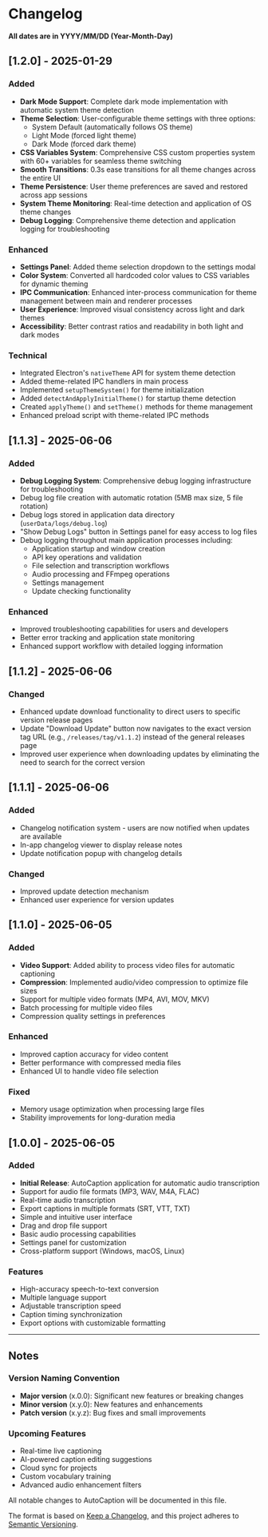 # Changelog
**All dates are in YYYY/MM/DD (Year-Month-Day)**

## [1.2.0] - 2025-01-29

### Added
- **Dark Mode Support**: Complete dark mode implementation with automatic system theme detection
- **Theme Selection**: User-configurable theme settings with three options:
  - System Default (automatically follows OS theme)
  - Light Mode (forced light theme)
  - Dark Mode (forced dark theme)
- **CSS Variables System**: Comprehensive CSS custom properties system with 60+ variables for seamless theme switching
- **Smooth Transitions**: 0.3s ease transitions for all theme changes across the entire UI
- **Theme Persistence**: User theme preferences are saved and restored across app sessions
- **System Theme Monitoring**: Real-time detection and application of OS theme changes
- **Debug Logging**: Comprehensive theme detection and application logging for troubleshooting

### Enhanced
- **Settings Panel**: Added theme selection dropdown to the settings modal
- **Color System**: Converted all hardcoded color values to CSS variables for dynamic theming
- **IPC Communication**: Enhanced inter-process communication for theme management between main and renderer processes
- **User Experience**: Improved visual consistency across light and dark themes
- **Accessibility**: Better contrast ratios and readability in both light and dark modes

### Technical
- Integrated Electron's `nativeTheme` API for system theme detection
- Added theme-related IPC handlers in main process
- Implemented `setupThemeSystem()` for theme initialization
- Added `detectAndApplyInitialTheme()` for startup theme detection
- Created `applyTheme()` and `setTheme()` methods for theme management
- Enhanced preload script with theme-related IPC methods

## [1.1.3] - 2025-06-06

### Added
- **Debug Logging System**: Comprehensive debug logging infrastructure for troubleshooting
- Debug log file creation with automatic rotation (5MB max size, 5 file rotation)
- Debug logs stored in application data directory (`userData/logs/debug.log`)
- "Show Debug Logs" button in Settings panel for easy access to log files
- Debug logging throughout main application processes including:
  - Application startup and window creation
  - API key operations and validation
  - File selection and transcription workflows
  - Audio processing and FFmpeg operations
  - Settings management
  - Update checking functionality

### Enhanced
- Improved troubleshooting capabilities for users and developers
- Better error tracking and application state monitoring
- Enhanced support workflow with detailed logging information

## [1.1.2] - 2025-06-06

### Changed
- Enhanced update download functionality to direct users to specific version release pages
- Update "Download Update" button now navigates to the exact version tag URL (e.g., `/releases/tag/v1.1.2`) instead of the general releases page
- Improved user experience when downloading updates by eliminating the need to search for the correct version

## [1.1.1] - 2025-06-06 

### Added
- Changelog notification system - users are now notified when updates are available
- In-app changelog viewer to display release notes
- Update notification popup with changelog details

### Changed
- Improved update detection mechanism
- Enhanced user experience for version updates

## [1.1.0] - 2025-06-05

### Added
- **Video Support**: Added ability to process video files for automatic captioning
- **Compression**: Implemented audio/video compression to optimize file sizes
- Support for multiple video formats (MP4, AVI, MOV, MKV)
- Batch processing for multiple video files
- Compression quality settings in preferences

### Enhanced
- Improved caption accuracy for video content
- Better performance with compressed media files
- Enhanced UI to handle video file selection

### Fixed
- Memory usage optimization when processing large files
- Stability improvements for long-duration media

## [1.0.0] - 2025-06-05

### Added
- **Initial Release**: AutoCaption application for automatic audio transcription
- Support for audio file formats (MP3, WAV, M4A, FLAC)
- Real-time audio transcription
- Export captions in multiple formats (SRT, VTT, TXT)
- Simple and intuitive user interface
- Drag and drop file support
- Basic audio processing capabilities
- Settings panel for customization
- Cross-platform support (Windows, macOS, Linux)

### Features
- High-accuracy speech-to-text conversion
- Multiple language support
- Adjustable transcription speed
- Caption timing synchronization
- Export options with customizable formatting

---

## Notes

### Version Naming Convention
- **Major version** (x.0.0): Significant new features or breaking changes
- **Minor version** (x.y.0): New features and enhancements
- **Patch version** (x.y.z): Bug fixes and small improvements

### Upcoming Features
- Real-time live captioning
- AI-powered caption editing suggestions
- Cloud sync for projects
- Custom vocabulary training
- Advanced audio enhancement filters

All notable changes to AutoCaption will be documented in this file.

The format is based on [Keep a Changelog](https://keepachangelog.com/en/1.0.0/),
and this project adheres to [Semantic Versioning](https://semver.org/spec/v2.0.0.html).
